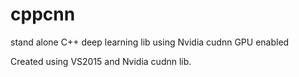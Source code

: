 # cppcnn
stand alone C++ deep learning lib using Nvidia cudnn GPU enabled

Created using VS2015 and Nvidia cudnn lib.
